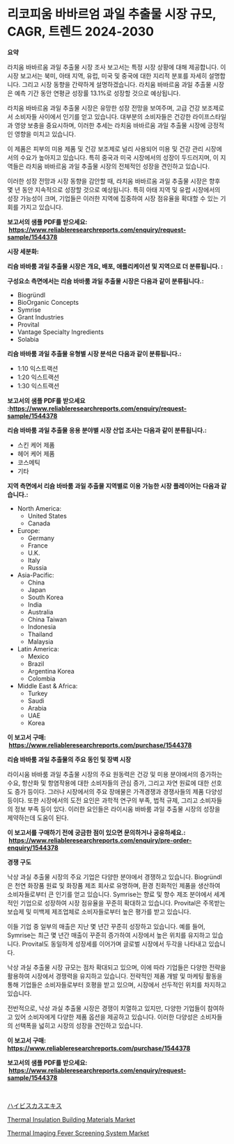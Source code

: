 <p><h1>리코피움 바바르엄 과일 추출물 시장 규모, CAGR, 트렌드 2024-2030</h1></p><p><strong>요약</strong></p>
<p><p>라치움 바바르움 과일 추출물 시장 조사 보고서는 특정 시장 상황에 대해 제공합니다. 이 시장 보고서는 북미, 아태 지역, 유럽, 미국 및 중국에 대한 지리적 분포를 자세히 설명합니다. 그리고 시장 동향을 간략하게 설명하겠습니다. 라치움 바바르움 과일 추출물 시장은 예측 기간 동안 연평균 성장률 13.1%로 성장할 것으로 예상됩니다.</p><p>라치움 바바르움 과일 추출물 시장은 유망한 성장 전망을 보여주며, 고급 건강 보조제로서 소비자들 사이에서 인기를 얻고 있습니다. 대부분의 소비자들은 건강한 라이프스타일과 영양 보충을 중요시하며, 이러한 추세는 라치움 바바르움 과일 추출물 시장에 긍정적인 영향을 미치고 있습니다.</p><p>이 제품은 피부의 미용 제품 및 건강 보조제로 널리 사용되어 미용 및 건강 관리 시장에서의 수요가 높아지고 있습니다. 특히 중국과 미국 시장에서의 성장이 두드러지며, 이 지역들은 라치움 바바르움 과일 추출물 시장의 전체적인 성장을 견인하고 있습니다.</p><p>이러한 성장 전망과 시장 동향을 감안할 때, 라치움 바바르움 과일 추출물 시장은 향후 몇 년 동안 지속적으로 성장할 것으로 예상됩니다. 특히 아태 지역 및 유럽 시장에서의 성장 가능성이 크며, 기업들은 이러한 지역에 집중하여 시장 점유율을 확대할 수 있는 기회를 가지고 있습니다.</p></p>
<p><strong>보고서의 샘플 PDF를 받으세요: &nbsp;<a href="https://www.reliableresearchreports.com/enquiry/request-sample/1544378">https://www.reliableresearchreports.com/enquiry/request-sample/1544378</a></strong></p>
<p><strong>시장 세분화:</strong></p>
<p><strong> 리슘 바바룸 과일 추출물 시장은 개요, 배포, 애플리케이션 및 지역으로 더 분류됩니다. :</strong></p>
<p><strong>구성요소 측면에서는 리슘 바바룸 과일 추출물 시장은 다음과 같이 분류됩니다.:</strong></p>
<p><ul><li>Biogründl</li><li>BioOrganic Concepts</li><li>Symrise</li><li>Grant Industries</li><li>Provital</li><li>Vantage Specialty Ingredients</li><li>Solabia</li></ul></p>
<p><strong> 리슘 바바룸 과일 추출물 유형별 시장 분석은 다음과 같이 분류됩니다.:</strong></p>
<p><ul><li>1:10 익스트랙션</li><li>1:20 익스트랙션</li><li>1:30 익스트랙션</li></ul></p>
<p><strong>보고서의 샘플 PDF를 받으세요 :<a href="https://www.reliableresearchreports.com/enquiry/request-sample/1544378">https://www.reliableresearchreports.com/enquiry/request-sample/1544378</a></strong></p>
<p><strong> 리슘 바바룸 과일 추출물 응용 분야별 시장 산업 조사는 다음과 같이 분류됩니다.:</strong></p>
<p><ul><li>스킨 케어 제품</li><li>헤어 케어 제품</li><li>코스메틱</li><li>기타</li></ul></p>
<p><strong>지역 측면에서 리슘 바바룸 과일 추출물 지역별로 이용 가능한 시장 플레이어는 다음과 같습니다.:</strong></p>
<p><ul>
    <li>
        North America:
        <ul>
            <li>United States</li>
            <li>Canada</li>
        </ul>
    </li>
    <li>
        Europe:
        <ul>
            <li>Germany</li>
            <li>France</li>
            <li>U.K.</li>
            <li>Italy</li>
            <li>Russia</li>
        </ul>
    </li>
    <li>
        Asia-Pacific:
        <ul>
            <li>China</li>
            <li>Japan</li>
            <li>South Korea</li>
            <li>India</li>
            <li>Australia</li>
            <li>China Taiwan</li>
            <li>Indonesia</li>
            <li>Thailand</li>
            <li>Malaysia</li>
        </ul>
    </li>
    <li>
        Latin America:
        <ul>
            <li>Mexico</li>
            <li>Brazil</li>
            <li>Argentina Korea</li>
            <li>Colombia</li>
        </ul>
    </li>
    <li>
        Middle East & Africa:
        <ul>
            <li>Turkey</li>
            <li>Saudi</li>
            <li>Arabia</li>
            <li>UAE</li>
            <li>Korea</li>
        </ul>
    </li>
    </ul></p>
<p><strong>이 보고서 구매: &nbsp;<a href="https://www.reliableresearchreports.com/purchase/1544378">https://www.reliableresearchreports.com/purchase/1544378</a></strong></p>
<p><strong>리슘 바바룸 과일 추출물의 주요 동인 및 장벽 시장</strong></p>
<p><p>라이시움 바바룸 과일 추출물 시장의 주요 원동력은 건강 및 미용 분야에서의 증가하는 수요, 항산화 및 항염작용에 대한 소비자들의 관심 증가, 그리고 자연 원료에 대한 선호도 증가 등이다. 그러나 시장에서의 주요 장애물은 가격경쟁과 경쟁사들의 제품 다양성 등이다. 또한 시장에서의 도전 요인은 과학적 연구의 부족, 법적 규제, 그리고 소비자들의 정보 부족 등이 있다. 이러한 요인들은 라이시움 바바룸 과일 추출물 시장의 성장을 제약하는데 도움이 된다.</p></p>
<p><strong>이 보고서를 구매하기 전에 궁금한 점이 있으면 문의하거나 공유하세요.: &nbsp;<a href="https://www.reliableresearchreports.com/enquiry/pre-order-enquiry/1544378">https://www.reliableresearchreports.com/enquiry/pre-order-enquiry/1544378</a></strong></p>
<p><strong>경쟁 구도</strong></p>
<p><p>낙상 과실 추출물 시장의 주요 기업은 다양한 분야에서 경쟁하고 있습니다. Biogründl은 천연 화장품 원료 및 화장품 제조 회사로 유명하며, 환경 친화적인 제품을 생산하여 소비자들로부터 큰 인기를 얻고 있습니다. Symrise는 향료 및 향수 제조 분야에서 세계적인 기업으로 성장하여 시장 점유율을 꾸준히 확대하고 있습니다. Provital은 주목받는 보습제 및 미백제 제조업체로 소비자들로부터 높은 평가를 받고 있습니다.</p><p>이들 기업 중 일부의 매출은 지난 몇 년간 꾸준히 성장하고 있습니다. 예를 들어, Symrise는 최근 몇 년간 매출이 꾸준히 증가하여 시장에서 높은 위치를 유지하고 있습니다. Provital도 동일하게 성장세를 이어가며 글로벌 시장에서 두각을 나타내고 있습니다.</p><p>낙상 과실 추출물 시장 규모는 점차 확대되고 있으며, 이에 따라 기업들은 다양한 전략을 활용하여 시장에서 경쟁력을 유지하고 있습니다. 전략적인 제품 개발 및 마케팅 활동을 통해 기업들은 소비자들로부터 호평을 받고 있으며, 시장에서 선두적인 위치를 차지하고 있습니다.</p><p>전반적으로, 낙상 과실 추출물 시장은 경쟁이 치열하고 있지만, 다양한 기업들이 참여하고 있어 소비자에게 다양한 제품 옵션을 제공하고 있습니다. 이러한 다양성은 소비자들의 선택폭을 넓히고 시장의 성장을 견인하고 있습니다.</p></p>
<p><strong>이 보고서 구매: &nbsp; <a href="https://www.reliableresearchreports.com/purchase/1544378">https://www.reliableresearchreports.com/purchase/1544378</a></strong></p>
<p><strong>보고서의 샘플 PDF를 받으세요: &nbsp;<a href="https://www.reliableresearchreports.com/enquiry/request-sample/1544378">https://www.reliableresearchreports.com/enquiry/request-sample/1544378</a></strong><strong></strong></p>
<p>&nbsp;</p>
<p><p><a href="https://github.com/xemfu2379520/Market-Research-Report-List-1/blob/main/293283714381.md">ハイビスカスエキス</a></p><p><a href="https://confirmed-shield-e13.notion.site/Thermal-Insulation-Building-Materials-Market-Analysis-and-Market-Size-Global-Industry-Overview-Mar-63069135673141b497f7af289758a5d5">Thermal Insulation Building Materials Market</a></p><p><a href="https://github.com/ChiragRP21/Market-Research-Report-List-4/blob/main/thermal-imaging-fever-screening-system-market.md">Thermal Imaging Fever Screening System Market</a></p></p>
